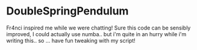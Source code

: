 # DoubleSpringPendulum
Fr4nci inspired me while we were chatting! Sure this code can be sensibly improved, I could actually use numba.. but i'm quite in an hurry while i'm writing this.. so ... have fun tweaking with my script!
